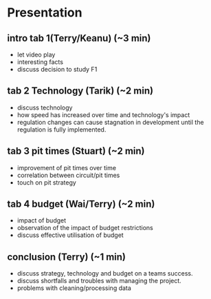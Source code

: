 # Presentation

## intro tab 1(Terry/Keanu) (~3 min)
 - let video play
 - interesting facts
 - discuss decision to study F1
 
## tab 2 Technology (Tarik) (~2 min)
 - discuss technology
 - how speed has increased over time and technology's impact
 - regulation changes can cause stagnation in development until the regulation is fully implemented.
 
## tab 3 pit times (Stuart) (~2 min)
 - improvement of pit times over time
 - correlation between circuit/pit times
 - touch on pit strategy 
 
## tab 4 budget (Wai/Terry) (~2 min)
 - impact of budget
 - observation of the impact of budget restrictions
 - discuss effective utilisation of budget
 
## conclusion (Terry) (~1 min)
- discuss strategy, technology and budget on a teams success.
- discuss shortfalls and troubles with managing the project.
- problems with cleaning/processing data